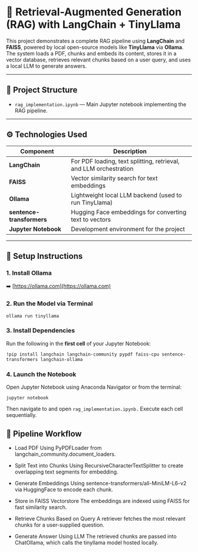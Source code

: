# 🧠 Retrieval-Augmented Generation (RAG) with LangChain + TinyLlama

This project demonstrates a complete RAG pipeline using **LangChain** and **FAISS**, powered by local open-source models like **TinyLlama** via **Ollama**. The system loads a PDF, chunks and embeds its content, stores it in a vector database, retrieves relevant chunks based on a user query, and uses a local LLM to generate answers.

---

## 📁 Project Structure

- `rag_implementation.ipynb` — Main Jupyter notebook implementing the RAG pipeline.

---

## ⚙️ Technologies Used

| Component                | Description                                                                 |
|--------------------------|-----------------------------------------------------------------------------|
| **LangChain**            | For PDF loading, text splitting, retrieval, and LLM orchestration           |
| **FAISS**                | Vector similarity search for text embeddings                                |
| **Ollama**               | Lightweight local LLM backend (used to run TinyLlama)                       |
| **sentence-transformers**| Hugging Face embeddings for converting text to vectors                      |
| **Jupyter Notebook**     | Development environment for the project                                     |

---

## 🔧 Setup Instructions

### 1. Install Ollama

➡️ [https://ollama.com](https://ollama.com)

### 2. Run the Model via Terminal

```
ollama run tinyllama
```

### 3. Install Dependencies

Run the following in the **first cell** of your Jupyter Notebook:

```
!pip install langchain langchain-community pypdf faiss-cpu sentence-transformers langchain-ollama
```
### 4. Launch the Notebook
Open Jupyter Notebook using Anaconda Navigator or from the terminal:

```
jupyter notebook
```
Then navigate to and open `rag_implementation.ipynb.` 
Execute each cell sequentially.

## 🧪 Pipeline Workflow
- Load PDF
Using PyPDFLoader from langchain_community.document_loaders.

- Split Text into Chunks
Using RecursiveCharacterTextSplitter to create overlapping text segments for embedding.

- Generate Embeddings
Using sentence-transformers/all-MiniLM-L6-v2 via HuggingFace to encode each chunk.

- Store in FAISS Vectorstore
The embeddings are indexed using FAISS for fast similarity search.

- Retrieve Chunks Based on Query
A retriever fetches the most relevant chunks for a user-supplied question.

- Generate Answer Using LLM
The retrieved chunks are passed into ChatOllama, which calls the tinyllama model hosted locally.
